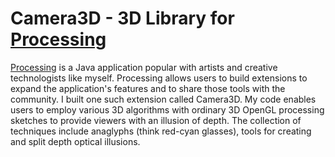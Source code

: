Camera3D - 3D Library for [Processing](http://processing.org)
=============================================================

[Processing](http://processing.org) is a Java application popular with artists and creative technologists like myself. Processing allows users to build extensions to expand the application's features and to share those tools with the community. I built one such extension called Camera3D. My code enables users to employ various 3D algorithms with ordinary 3D OpenGL processing sketches to provide viewers with an illusion of depth. The collection of techniques include anaglyphs (think red-cyan glasses), tools for creating  and split depth optical illusions.
